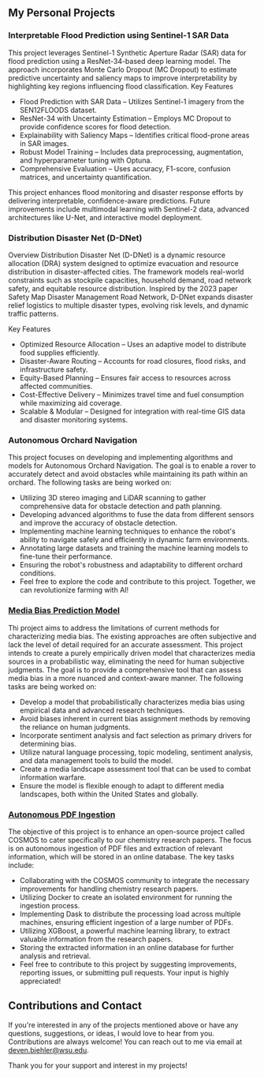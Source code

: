 ## My Personal Projects


### Interpretable Flood Prediction using Sentinel-1 SAR Data

This project leverages Sentinel-1 Synthetic Aperture Radar (SAR) data for flood prediction using a ResNet-34-based deep learning model. The approach incorporates Monte Carlo Dropout (MC Dropout) to estimate predictive uncertainty and saliency maps to improve interpretability by highlighting key regions influencing flood classification.
Key Features

- Flood Prediction with SAR Data – Utilizes Sentinel-1 imagery from the SEN12FLOODS dataset.
- ResNet-34 with Uncertainty Estimation – Employs MC Dropout to provide confidence scores for flood detection.
- Explainability with Saliency Maps – Identifies critical flood-prone areas in SAR images.
- Robust Model Training – Includes data preprocessing, augmentation, and hyperparameter tuning with Optuna.
- Comprehensive Evaluation – Uses accuracy, F1-score, confusion matrices, and uncertainty quantification.

This project enhances flood monitoring and disaster response efforts by delivering interpretable, confidence-aware predictions. Future improvements include multimodal learning with Sentinel-2 data, advanced architectures like U-Net, and interactive model deployment.


### Distribution Disaster Net (D-DNet)

Overview
Distribution Disaster Net (D-DNet) is a dynamic resource allocation (DRA) system designed to optimize evacuation and resource distribution in disaster-affected cities. The framework models real-world constraints such as stockpile capacities, household demand, road network safety, and equitable resource distribution. Inspired by the 2023 paper Safety Map Disaster Management Road Network, D-DNet expands disaster relief logistics to multiple disaster types, evolving risk levels, and dynamic traffic patterns.

Key Features
- Optimized Resource Allocation – Uses an adaptive model to distribute food supplies efficiently.
- Disaster-Aware Routing – Accounts for road closures, flood risks, and infrastructure safety.
- Equity-Based Planning – Ensures fair access to resources across affected communities.
- Cost-Effective Delivery – Minimizes travel time and fuel consumption while maximizing aid coverage.
- Scalable & Modular – Designed for integration with real-time GIS data and disaster monitoring systems.


### Autonomous Orchard Navigation
This project focuses on developing and implementing algorithms and models for Autonomous Orchard Navigation. The goal is to enable a rover to accurately detect and avoid obstacles while maintaining its path within an orchard. The following tasks are being worked on:

- Utilizing 3D stereo imaging and LiDAR scanning to gather comprehensive data for obstacle detection and path planning.
- Developing advanced algorithms to fuse the data from different sensors and improve the accuracy of obstacle detection.
- Implementing machine learning techniques to enhance the robot's ability to navigate safely and efficiently in dynamic farm environments.
- Annotating large datasets and training the machine learning models to fine-tune their performance.
- Ensuring the robot's robustness and adaptability to different orchard conditions.
- Feel free to explore the code and contribute to this project. Together, we can revolutionize farming with AI!

### [Media Bias Prediction Model](https://github.com/WSUCapstoneS2023/Media-Bias-Prediction-Model)
Thi project aims to address the limitations of current methods for characterizing media bias. The existing approaches are often subjective and lack the level of detail required for an accurate assessment. This project intends to create a purely empirically driven model that characterizes media sources in a probabilistic way, eliminating the need for human subjective judgments. The goal is to provide a comprehensive tool that can assess media bias in a more nuanced and context-aware manner. The following tasks are being worked on:

- Develop a model that probabilistically characterizes media bias using empirical data and advanced research techniques.
- Avoid biases inherent in current bias assignment methods by removing the reliance on human judgments.
- Incorporate sentiment analysis and fact selection as primary drivers for determining bias.
- Utilize natural language processing, topic modeling, sentiment analysis, and data management tools to build the model.
- Create a media landscape assessment tool that can be used to combat information warfare.
- Ensure the model is flexible enough to adapt to different media landscapes, both within the United States and globally.

### [Autonomous PDF Ingestion](https://github.com/Deven-Biehler/Cosmos)
The objective of this project is to enhance an open-source project called COSMOS to cater specifically to our chemistry research papers. The focus is on autonomous ingestion of PDF files and extraction of relevant information, which will be stored in an online database. The key tasks include:

- Collaborating with the COSMOS community to integrate the necessary improvements for handling chemistry research papers.
- Utilizing Docker to create an isolated environment for running the ingestion process.
- Implementing Dask to distribute the processing load across multiple machines, ensuring efficient ingestion of a large number of PDFs.
- Utilizing XGBoost, a powerful machine learning library, to extract valuable information from the research papers.
- Storing the extracted information in an online database for further analysis and retrieval.
- Feel free to contribute to this project by suggesting improvements, reporting issues, or submitting pull requests. Your input is highly appreciated!

## Contributions and Contact
If you're interested in any of the projects mentioned above or have any questions, suggestions, or ideas, I would love to hear from you. Contributions are always welcome! You can reach out to me via email at deven.biehler@wsu.edu.

Thank you for your support and interest in my projects!
